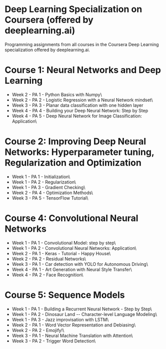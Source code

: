 # Deep Learning Specialization on Coursera (offered by deeplearning.ai)

Programming assignments from all courses in the Coursera Deep Learning specialization offered by deeplearning.ai.

# Course 1: Neural Networks and Deep Learning
* Week 2 - PA 1 - Python Basics with Numpy\
* Week 2 - PA 2 - Logistic Regression with a Neural Network mindset\
* Week 3 - PA 3 - Planar data classification with one hidden layer
* Week 4 - PA 4 - Building your Deep Neural Network: Step by Step
* Week 4 - PA 5 - Deep Neural Network for Image Classification: Application\

# Course 2: Improving Deep Neural Networks: Hyperparameter tuning, Regularization and Optimization
* Week 1 - PA 1 - Initialization\
* Week 1 - PA 2 - Regularization\
* Week 1 - PA 3 - Gradient Checking\
* Week 2 - PA 4 - Optimization Methods\
* Week 3 - PA 5 - TensorFlow Tutorial\

# Course 4: Convolutional Neural Networks
* Week 1 - PA 1 - Convolutional Model: step by step\
* Week 1 - PA 2 - Convolutional Neural Networks: Application\
* Week 2 - PA 1 - Keras - Tutorial - Happy House\
* Week 2 - PA 2 - Residual Networks\
* Week 3 - PA 1 - Car detection with YOLO for Autonomous Driving\
* Week 4 - PA 1 - Art Generation with Neural Style Transfer\
* Week 4 - PA 2 - Face Recognition\

# Course 5: Sequence Models
* Week 1 - PA 1 - Building a Recurrent Neural Network - Step by Step\
* Week 1 - PA 2 - Dinosaur Land -- Character-level Language Modeling\
* Week 1 - PA 3 - Jazz improvisation with LSTM\
* Week 2 - PA 1 - Word Vector Representation and Debiasing\
* Week 2 - PA 2 - Emojify!\
* Week 3 - PA 1 - Neural Machine Translation with Attention\
* Week 3 - PA 2 - Trigger Word Detection\
